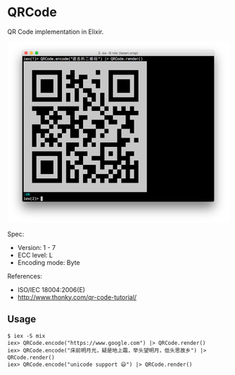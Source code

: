 # QRCode

QR Code implementation in Elixir.

![demo](priv/demo.png)

Spec:
- Version: 1 - 7
- ECC level: L
- Encoding mode: Byte

References:
- ISO/IEC 18004:2006(E)
- http://www.thonky.com/qr-code-tutorial/

## Usage

```
$ iex -S mix
iex> QRCode.encode("https://www.google.com") |> QRCode.render()
iex> QRCode.encode("床前明月光，疑是地上霜，举头望明月，低头思故乡") |> QRCode.render()
iex> QRCode.encode("unicode support 😃") |> QRCode.render()
```
